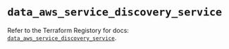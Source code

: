 # `data_aws_service_discovery_service`

Refer to the Terraform Registory for docs: [`data_aws_service_discovery_service`](https://www.terraform.io/docs/providers/aws/d/service_discovery_service).
